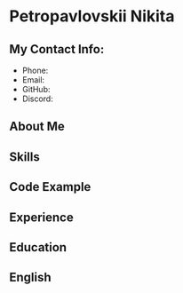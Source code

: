 # Petropavlovskii Nikita

## My Contact Info:
- Phone:
- Email:
- GitHub:
- Discord:

## About Me


## Skills


## Code Example


## Experience

## Education

## English